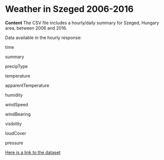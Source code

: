 # Weather in Szeged 2006-2016
**Content**
The CSV file includes a hourly/daily summary for Szeged, Hungary area, between 2006 and 2016.

Data available in the hourly response:

time

summary

precipType

temperature

apparentTemperature

humidity

windSpeed

windBearing

visibility

loudCover

pressure

[Here is a link to the dataset](https://www.kaggle.com/budincsevity/szeged-weather)
